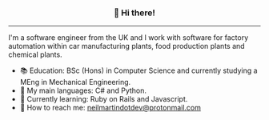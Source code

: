 
<h3 align="center">👋 Hi there!</h3>
<p align="center">
</p>

---
I'm a software engineer from the UK and I work with software for factory automation within car manufacturing plants, food production plants and chemical plants.

- :books:  Education: BSc (Hons) in Computer Science and currently studying a MEng in Mechanical Engineering.
- :speech_balloon: My main languages: C# and Python.
- :seedling: Currently learning: Ruby on Rails and Javascript.
- :calling: How to reach me: neilmartindotdev@protonmail.com
